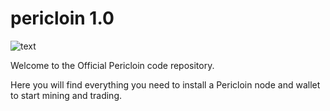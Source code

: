 # pericloin 1.0

![text](https://user-images.githubusercontent.com/2636451/26962199-9d3a3524-4cb2-11e7-93a8-cfd2ff0ab4cc.png)

Welcome to the Official Pericloin code repository.

Here you will find everything you need to install a Pericloin node and wallet to start mining and trading.
